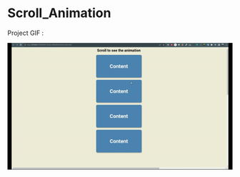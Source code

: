 # Scroll_Animation

Project GIF :

![](https://github.com/hamdeth3/Projects/blob/main/6-Scroll%20Animation/scrollAnimationGIF.gif)
